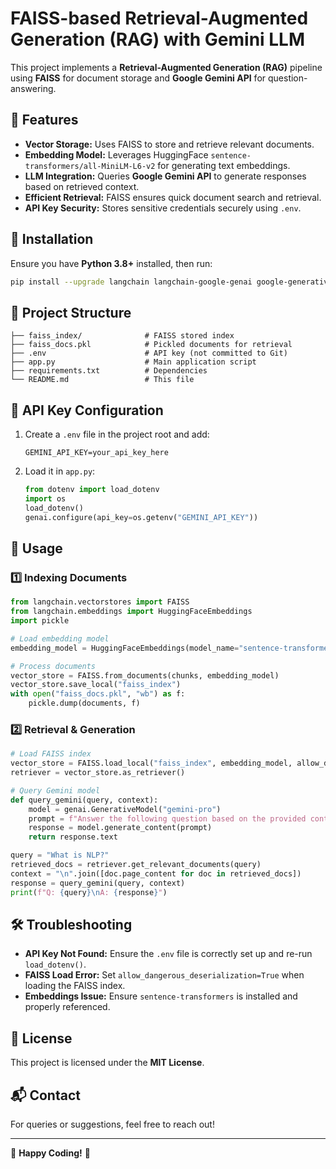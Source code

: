 # FAISS-based Retrieval-Augmented Generation (RAG) with Gemini LLM

This project implements a **Retrieval-Augmented Generation (RAG)** pipeline using **FAISS** for document storage and **Google Gemini API** for question-answering.

## 🚀 Features
- **Vector Storage:** Uses FAISS to store and retrieve relevant documents.
- **Embedding Model:** Leverages HuggingFace `sentence-transformers/all-MiniLM-L6-v2` for generating text embeddings.
- **LLM Integration:** Queries **Google Gemini API** to generate responses based on retrieved context.
- **Efficient Retrieval:** FAISS ensures quick document search and retrieval.
- **API Key Security:** Stores sensitive credentials securely using `.env`.

## 📌 Installation
Ensure you have **Python 3.8+** installed, then run:

```bash
pip install --upgrade langchain langchain-google-genai google-generativeai faiss-cpu sentence-transformers python-dotenv
```

## 📂 Project Structure
```
├── faiss_index/              # FAISS stored index
├── faiss_docs.pkl            # Pickled documents for retrieval
├── .env                      # API key (not committed to Git)
├── app.py                    # Main application script
├── requirements.txt          # Dependencies
└── README.md                 # This file
```

## 🔑 API Key Configuration
1. Create a `.env` file in the project root and add:
   ```env
   GEMINI_API_KEY=your_api_key_here
   ```
2. Load it in `app.py`:
   ```python
   from dotenv import load_dotenv
   import os
   load_dotenv()
   genai.configure(api_key=os.getenv("GEMINI_API_KEY"))
   ```

## 📖 Usage
### 1️⃣ **Indexing Documents**
```python
from langchain.vectorstores import FAISS
from langchain.embeddings import HuggingFaceEmbeddings
import pickle

# Load embedding model
embedding_model = HuggingFaceEmbeddings(model_name="sentence-transformers/all-MiniLM-L6-v2")

# Process documents
vector_store = FAISS.from_documents(chunks, embedding_model)
vector_store.save_local("faiss_index")
with open("faiss_docs.pkl", "wb") as f:
    pickle.dump(documents, f)
```

### 2️⃣ **Retrieval & Generation**
```python
# Load FAISS index
vector_store = FAISS.load_local("faiss_index", embedding_model, allow_dangerous_deserialization=True)
retriever = vector_store.as_retriever()

# Query Gemini model
def query_gemini(query, context):
    model = genai.GenerativeModel("gemini-pro")
    prompt = f"Answer the following question based on the provided context:\n\nContext: {context}\n\nQuestion: {query}"
    response = model.generate_content(prompt)
    return response.text

query = "What is NLP?"
retrieved_docs = retriever.get_relevant_documents(query)
context = "\n".join([doc.page_content for doc in retrieved_docs])
response = query_gemini(query, context)
print(f"Q: {query}\nA: {response}")
```

## 🛠 Troubleshooting
- **API Key Not Found:** Ensure the `.env` file is correctly set up and re-run `load_dotenv()`.
- **FAISS Load Error:** Set `allow_dangerous_deserialization=True` when loading the FAISS index.
- **Embeddings Issue:** Ensure `sentence-transformers` is installed and properly referenced.

## 📜 License
This project is licensed under the **MIT License**.

## 📬 Contact
For queries or suggestions, feel free to reach out!

---
🎯 **Happy Coding!** 🚀

